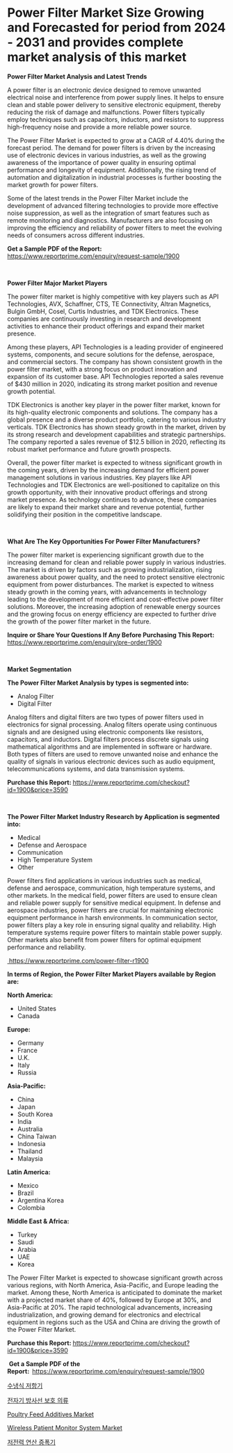<p><h1>Power Filter Market Size Growing and Forecasted for period from 2024 - 2031 and provides complete market analysis of this market</h1></p><p><strong>Power Filter Market Analysis and Latest Trends</strong></p>
<p><p>A power filter is an electronic device designed to remove unwanted electrical noise and interference from power supply lines. It helps to ensure clean and stable power delivery to sensitive electronic equipment, thereby reducing the risk of damage and malfunctions. Power filters typically employ techniques such as capacitors, inductors, and resistors to suppress high-frequency noise and provide a more reliable power source.</p><p>The Power Filter Market is expected to grow at a CAGR of 4.40% during the forecast period. The demand for power filters is driven by the increasing use of electronic devices in various industries, as well as the growing awareness of the importance of power quality in ensuring optimal performance and longevity of equipment. Additionally, the rising trend of automation and digitalization in industrial processes is further boosting the market growth for power filters.</p><p>Some of the latest trends in the Power Filter Market include the development of advanced filtering technologies to provide more effective noise suppression, as well as the integration of smart features such as remote monitoring and diagnostics. Manufacturers are also focusing on improving the efficiency and reliability of power filters to meet the evolving needs of consumers across different industries.</p></p>
<p><strong>Get a Sample PDF of the Report:&nbsp;</strong> <a href="https://www.reportprime.com/enquiry/request-sample/1900">https://www.reportprime.com/enquiry/request-sample/1900</a></p>
<p>&nbsp;</p>
<p><strong>Power Filter Major Market Players</strong></p>
<p><p>The power filter market is highly competitive with key players such as API Technologies, AVX, Schaffner, CTS, TE Connectivity, Altran Magnetics, Bulgin GmbH, Cosel, Curtis Industries, and TDK Electronics. These companies are continuously investing in research and development activities to enhance their product offerings and expand their market presence.</p><p>Among these players, API Technologies is a leading provider of engineered systems, components, and secure solutions for the defense, aerospace, and commercial sectors. The company has shown consistent growth in the power filter market, with a strong focus on product innovation and expansion of its customer base. API Technologies reported a sales revenue of $430 million in 2020, indicating its strong market position and revenue growth potential.</p><p>TDK Electronics is another key player in the power filter market, known for its high-quality electronic components and solutions. The company has a global presence and a diverse product portfolio, catering to various industry verticals. TDK Electronics has shown steady growth in the market, driven by its strong research and development capabilities and strategic partnerships. The company reported a sales revenue of $12.5 billion in 2020, reflecting its robust market performance and future growth prospects.</p><p>Overall, the power filter market is expected to witness significant growth in the coming years, driven by the increasing demand for efficient power management solutions in various industries. Key players like API Technologies and TDK Electronics are well-positioned to capitalize on this growth opportunity, with their innovative product offerings and strong market presence. As technology continues to advance, these companies are likely to expand their market share and revenue potential, further solidifying their position in the competitive landscape.</p></p>
<p>&nbsp;</p>
<p><strong>What Are The Key Opportunities For Power Filter Manufacturers?</strong></p>
<p><p>The power filter market is experiencing significant growth due to the increasing demand for clean and reliable power supply in various industries. The market is driven by factors such as growing industrialization, rising awareness about power quality, and the need to protect sensitive electronic equipment from power disturbances. The market is expected to witness steady growth in the coming years, with advancements in technology leading to the development of more efficient and cost-effective power filter solutions. Moreover, the increasing adoption of renewable energy sources and the growing focus on energy efficiency are expected to further drive the growth of the power filter market in the future.</p></p>
<p><strong>Inquire or Share Your Questions If Any Before Purchasing This Report:</strong> <a href="https://www.reportprime.com/enquiry/pre-order/1900">https://www.reportprime.com/enquiry/pre-order/1900</a></p>
<p>&nbsp;</p>
<p><strong>Market Segmentation</strong></p>
<p><strong>The Power Filter Market Analysis by types is segmented into:</strong></p>
<p><ul><li>Analog Filter</li><li>Digital Filter</li></ul></p>
<p><p>Analog filters and digital filters are two types of power filters used in electronics for signal processing. Analog filters operate using continuous signals and are designed using electronic components like resistors, capacitors, and inductors. Digital filters process discrete signals using mathematical algorithms and are implemented in software or hardware. Both types of filters are used to remove unwanted noise and enhance the quality of signals in various electronic devices such as audio equipment, telecommunications systems, and data transmission systems.</p></p>
<p><strong>Purchase this Report:&nbsp;</strong><a href="https://www.reportprime.com/checkout?id=1900&price=3590">https://www.reportprime.com/checkout?id=1900&price=3590</a></p>
<p>&nbsp;</p>
<p><strong>The Power Filter Market Industry Research by Application is segmented into:</strong></p>
<p><ul><li>Medical</li><li>Defense and Aerospace</li><li>Communication</li><li>High Temperature System</li><li>Other</li></ul></p>
<p><p>Power filters find applications in various industries such as medical, defense and aerospace, communication, high temperature systems, and other markets. In the medical field, power filters are used to ensure clean and reliable power supply for sensitive medical equipment. In defense and aerospace industries, power filters are crucial for maintaining electronic equipment performance in harsh environments. In communication sector, power filters play a key role in ensuring signal quality and reliability. High temperature systems require power filters to maintain stable power supply. Other markets also benefit from power filters for optimal equipment performance and reliability.</p></p>
<p><a href="https://www.reportprime.com/power-filter-r1900">&nbsp;https://www.reportprime.com/power-filter-r1900</a></p>
<p><strong>In terms of Region, the Power Filter Market Players available by Region are:</strong></p>
<p>
    <p> <strong> North America: </strong>
        <ul>
            <li>United States</li>
            <li>Canada</li>
        </ul>
        </p> 
    <p> <strong> Europe: </strong>
        <ul>
            <li>Germany</li>
            <li>France</li>
            <li>U.K.</li>
            <li>Italy</li>
            <li>Russia</li>
        </ul>
        </p> 
    <p> <strong> Asia-Pacific: </strong>
        <ul>
            <li>China</li>
            <li>Japan</li>
            <li>South Korea</li>
            <li>India</li>
            <li>Australia</li>
            <li>China Taiwan</li>
            <li>Indonesia</li>
            <li>Thailand</li>
            <li>Malaysia</li>
        </ul>
        </p> 
    <p> <strong> Latin America: </strong>
        <ul>
            <li>Mexico</li>
            <li>Brazil</li>
            <li>Argentina Korea</li>
            <li>Colombia</li>
        </ul>
        </p> 
    <p> <strong> Middle East & Africa: </strong>
        <ul>
            <li>Turkey</li>
            <li>Saudi</li>
            <li>Arabia</li>
            <li>UAE</li>
            <li>Korea</li>
        </ul>
    </p>
    </p>
<p><p>The Power Filter Market is expected to showcase significant growth across various regions, with North America, Asia-Pacific, and Europe leading the market. Among these, North America is anticipated to dominate the market with a projected market share of 40%, followed by Europe at 30%, and Asia-Pacific at 20%. The rapid technological advancements, increasing industrialization, and growing demand for electronics and electrical equipment in regions such as the USA and China are driving the growth of the Power Filter Market.</p></p>
<p><strong>Purchase this Report: </strong><a href="https://www.reportprime.com/checkout?id=1900&price=3590">https://www.reportprime.com/checkout?id=1900&price=3590</a></p>
<p>&nbsp;<strong>Get a Sample PDF of the Report:&nbsp;&nbsp;</strong><a href="https://www.reportprime.com/enquiry/request-sample/1900">https://www.reportprime.com/enquiry/request-sample/1900</a></p>
<p><strong></strong></p>
<p><p><a href="https://medium.com/@szfsyahrul/%EA%B8%80%EB%A1%9C%EB%B2%8C-%EB%AC%BC%EB%83%89%EA%B0%81-%EC%A0%80%ED%95%AD%EA%B8%B0-%EC%8B%9C%EC%9E%A5-%EB%8F%99%ED%96%A5%EC%97%90-%EB%8C%80%ED%95%9C-%EC%A0%84%EB%9E%B5%EC%A0%81-%ED%86%B5%EC%B0%B0-2024-2031-184%ED%8E%98%EC%9D%B4%EC%A7%80%EC%97%90-%EA%B1%B8%EC%B3%90-%EB%8B%A4%EB%A3%B9%EB%8B%88%EB%8B%A4-6da4fd0d5f19">수냉식 저항기</a></p><p><a href="https://github.com/TimmyMann6767/Market-Research-Report-List-2/blob/main/716212623961.md">전자기 방사선 보호 의류</a></p><p><a href="https://issuu.com/reportprime-2/docs/poultry-feed-additives-market-size-2030.pptx">Poultry Feed Additives Market</a></p><p><a href="https://www.linkedin.com/pulse/wireless-patient-monitor-system-market-size-share-amp-trends-analysis-dczlc">Wireless Patient Monitor System Market</a></p><p><a href="https://github.com/JeromeRtyau89966/Market-Research-Report-List-2/blob/main/351852323962.md">저전력 연산 증폭기</a></p></p>